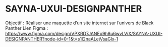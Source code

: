 # SAYNA-UXUI-DESIGNPANTHER
Objectif : Réaliser une maquette d’un site internet sur l’univers de Black Panther
Lien Figma : https://www.figma.com/design/VPXRD7JANEo9h8u6wvLViX/SAYNA-UXUI-DESIGNPANTHER?node-id=0-1&t=s1I2naALejVsaGlx-1
